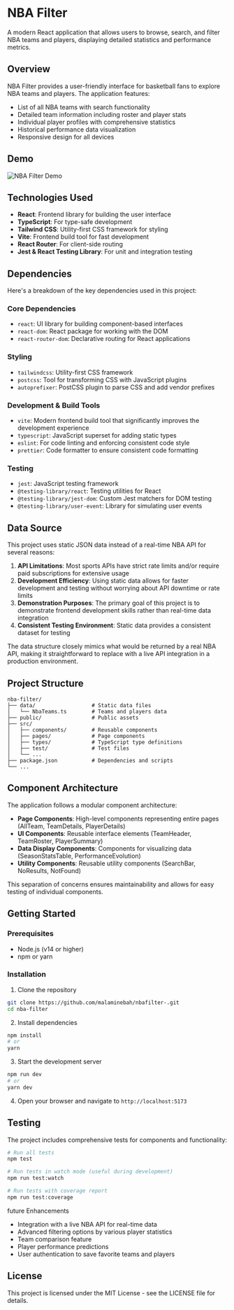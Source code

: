 # NBA Filter

A modern React application that allows users to browse, search, and filter NBA teams and players, displaying detailed statistics and performance metrics.

## Overview

NBA Filter provides a user-friendly interface for basketball fans to explore NBA teams and players. The application features:

- List of all NBA teams with search functionality
- Detailed team information including roster and player stats
- Individual player profiles with comprehensive statistics
- Historical performance data visualization
- Responsive design for all devices

## Demo

![NBA Filter Demo](https://via.placeholder.com/800x400?text=NBA+Filter+Demo)

## Technologies Used

- **React**: Frontend library for building the user interface
- **TypeScript**: For type-safe development
- **Tailwind CSS**: Utility-first CSS framework for styling
- **Vite**: Frontend build tool for fast development
- **React Router**: For client-side routing
- **Jest & React Testing Library**: For unit and integration testing

## Dependencies

Here's a breakdown of the key dependencies used in this project:

### Core Dependencies
- `react`: UI library for building component-based interfaces
- `react-dom`: React package for working with the DOM
- `react-router-dom`: Declarative routing for React applications

### Styling
- `tailwindcss`: Utility-first CSS framework
- `postcss`: Tool for transforming CSS with JavaScript plugins
- `autoprefixer`: PostCSS plugin to parse CSS and add vendor prefixes

### Development & Build Tools
- `vite`: Modern frontend build tool that significantly improves the development experience
- `typescript`: JavaScript superset for adding static types
- `eslint`: For code linting and enforcing consistent code style
- `prettier`: Code formatter to ensure consistent code formatting

### Testing
- `jest`: JavaScript testing framework
- `@testing-library/react`: Testing utilities for React
- `@testing-library/jest-dom`: Custom Jest matchers for DOM testing
- `@testing-library/user-event`: Library for simulating user events

## Data Source

This project uses static JSON data instead of a real-time NBA API for several reasons:

1. **API Limitations**: Most sports APIs have strict rate limits and/or require paid subscriptions for extensive usage
2. **Development Efficiency**: Using static data allows for faster development and testing without worrying about API downtime or rate limits
3. **Demonstration Purposes**: The primary goal of this project is to demonstrate frontend development skills rather than real-time data integration
4. **Consistent Testing Environment**: Static data provides a consistent dataset for testing

The data structure closely mimics what would be returned by a real NBA API, making it straightforward to replace with a live API integration in a production environment.

## Project Structure

```
nba-filter/
├── data/                  # Static data files
│   └── NbaTeams.ts        # Teams and players data
├── public/                # Public assets
├── src/
│   ├── components/        # Reusable components
│   ├── pages/             # Page components
│   ├── types/             # TypeScript type definitions
│   ├── test/              # Test files
│   └── ...
├── package.json           # Dependencies and scripts
└── ...
```

## Component Architecture

The application follows a modular component architecture:

- **Page Components**: High-level components representing entire pages (AllTeam, TeamDetails, PlayerDetails)
- **UI Components**: Reusable interface elements (TeamHeader, TeamRoster, PlayerSummary)
- **Data Display Components**: Components for visualizing data (SeasonStatsTable, PerformanceEvolution)
- **Utility Components**: Reusable utility components (SearchBar, NoResults, NotFound)

This separation of concerns ensures maintainability and allows for easy testing of individual components.

## Getting Started

### Prerequisites

- Node.js (v14 or higher)
- npm or yarn

### Installation

1. Clone the repository
```bash
git clone https://github.com/malaminebah/nbafilter-.git
cd nba-filter
```

2. Install dependencies
```bash
npm install
# or
yarn
```

3. Start the development server
```bash
npm run dev
# or
yarn dev
```

4. Open your browser and navigate to `http://localhost:5173`

## Testing

The project includes comprehensive tests for components and functionality:

```bash
# Run all tests
npm test

# Run tests in watch mode (useful during development)
npm run test:watch

# Run tests with coverage report
npm run test:coverage
```
future Enhancements

- Integration with a live NBA API for real-time data
- Advanced filtering options by various player statistics
- Team comparison feature
- Player performance predictions
- User authentication to save favorite teams and players

## License

This project is licensed under the MIT License - see the LICENSE file for details.
